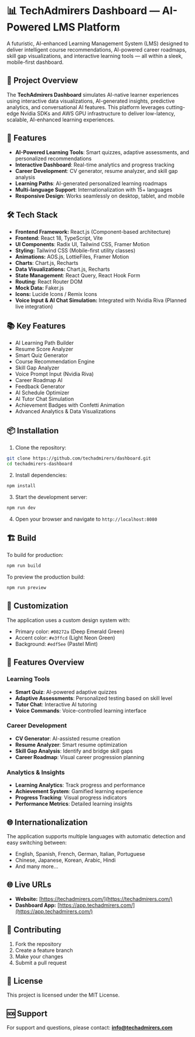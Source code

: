 # 📊 TechAdmirers Dashboard — AI-Powered LMS Platform

A futuristic, AI-enhanced Learning Management System (LMS) designed to deliver intelligent course recommendations, AI-powered career roadmaps, skill gap visualizations, and interactive learning tools — all within a sleek, mobile-first dashboard.

## 🚀 Project Overview

The **TechAdmirers Dashboard** simulates AI-native learner experiences using interactive data visualizations, AI-generated insights, predictive analytics, and conversational AI features. This platform leverages cutting-edge Nvidia SDKs and AWS GPU infrastructure to deliver low-latency, scalable, AI-enhanced learning experiences.

## 🚀 Features

- **AI-Powered Learning Tools**: Smart quizzes, adaptive assessments, and personalized recommendations
- **Interactive Dashboard**: Real-time analytics and progress tracking
- **Career Development**: CV generator, resume analyzer, and skill gap analysis
- **Learning Paths**: AI-generated personalized learning roadmaps
- **Multi-language Support**: Internationalization with 15+ languages
- **Responsive Design**: Works seamlessly on desktop, tablet, and mobile

## 🛠️ Tech Stack

- **Frontend Framework:** React.js (Component-based architecture)
- **Frontend**: React 18, TypeScript, Vite
- **UI Components**: Radix UI, Tailwind CSS, Framer Motion
- **Styling:** Tailwind CSS (Mobile-first utility classes)
- **Animations:** AOS.js, LottieFiles, Framer Motion
- **Charts**: Chart.js, Recharts
- **Data Visualizations:** Chart.js, Recharts
- **State Management**: React Query, React Hook Form
- **Routing**: React Router DOM
- **Mock Data:** Faker.js
- **Icons:** Lucide Icons / Remix Icons
- **Voice Input & AI Chat Simulation:** Integrated with Nvidia Riva (Planned live integration)

## 📚 Key Features

- AI Learning Path Builder
- Resume Score Analyzer
- Smart Quiz Generator
- Course Recommendation Engine
- Skill Gap Analyzer
- Voice Prompt Input (Nvidia Riva)
- Career Roadmap AI
- Feedback Generator
- AI Schedule Optimizer
- AI Tutor Chat Simulation
- Achievement Badges with Confetti Animation
- Advanced Analytics & Data Visualizations

## 📦 Installation

1. Clone the repository:
```bash
git clone https://github.com/techadmirers/dashboard.git
cd techadmirers-dashboard
```

2. Install dependencies:
```bash
npm install
```

3. Start the development server:
```bash
npm run dev
```

4. Open your browser and navigate to `http://localhost:8080`

## 🏗️ Build

To build for production:
```bash
npm run build
```

To preview the production build:
```bash
npm run preview
```

## 🎨 Customization

The application uses a custom design system with:
- Primary color: `#08272a` (Deep Emerald Green)
- Accent color: `#e3ffcd` (Light Neon Green)
- Background: `#edf5ee` (Pastel Mint)

## 📱 Features Overview

### Learning Tools
- **Smart Quiz**: AI-powered adaptive quizzes
- **Adaptive Assessments**: Personalized testing based on skill level
- **Tutor Chat**: Interactive AI tutoring
- **Voice Commands**: Voice-controlled learning interface

### Career Development
- **CV Generator**: AI-assisted resume creation
- **Resume Analyzer**: Smart resume optimization
- **Skill Gap Analysis**: Identify and bridge skill gaps
- **Career Roadmap**: Visual career progression planning

### Analytics & Insights
- **Learning Analytics**: Track progress and performance
- **Achievement System**: Gamified learning experience
- **Progress Tracking**: Visual progress indicators
- **Performance Metrics**: Detailed learning insights

## 🌐 Internationalization

The application supports multiple languages with automatic detection and easy switching between:
- English, Spanish, French, German, Italian, Portuguese
- Chinese, Japanese, Korean, Arabic, Hindi
- And many more...

## 🌐 Live URLs

- **Website:** [https://techadmirers.com/](https://techadmirers.com/)
- **Dashboard App:** [https://app.techadmirers.com/](https://app.techadmirers.com/)

## 🤝 Contributing

1. Fork the repository
2. Create a feature branch
3. Make your changes
4. Submit a pull request

## 📄 License

This project is licensed under the MIT License.

## 🆘 Support

For support and questions, please contact: **info@techadmirers.com**
